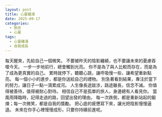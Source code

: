```yaml
---
layout: post
title: 心靈雞湯
date: 2025-09-17
categories:
  - 励志
  - 心靈
tags:
  - 心靈雞湯
  - 自我成長
---
```


每天醒來，先給自己一個微笑。
不要被昨天的陰影纏繞，也不要讓未來的憂慮吞噬今天。
一步一步地前行，總會觸到光亮。
你不是為了與人比較而存在，而是為了成為更真實的自己。
累時就停下，聽聽心跳，讓呼吸慢一些，讓希望重新點亮。
每一個小小的進步，都是你送給自己的禮物。
別急著看到結果，專注於當下的努力，讓日子一點一滴累成河。
人生像長途跋涉，路途雖長，信念不滅。
你值得被善待，值得被耐心對待。
相信自己不是孤單的旅人，身邊總有人看見你。
當風雨降臨時，記得走過的路，回望出發的理由。
每一次跌倒，都是重新站起的鍛煉；每一次微笑，都是自我的獎勵。
把心底的疲憊寫下來，讓光把陰影慢慢逼退。
未來在你手心裡慢慢成形，只要你持續前進呢。